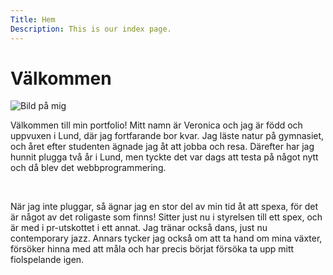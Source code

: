 ```yaml
---
Title: Hem
Description: This is our index page.
---
```


Välkommen
==========================

![Bild på mig](%assets_url%/img/me.jpg)

Välkommen till min portfolio! Mitt namn är Veronica och jag är född och uppvuxen i Lund, där jag fortfarande bor kvar. Jag läste natur på gymnasiet, och året efter studenten ägnade jag åt att jobba och resa. Därefter har jag hunnit plugga två år i Lund, men tyckte det var dags att testa på något nytt och då blev det webbprogrammering.    

&nbsp;

När jag inte pluggar, så ägnar jag en stor del av min tid åt att spexa, för det är något av det roligaste som finns! Sitter just nu i styrelsen till ett spex, och är med i pr-utskottet i ett annat. Jag tränar också dans, just nu contemporary jazz. Annars tycker jag också om att ta hand om mina växter, försöker hinna med att måla och har precis börjat försöka ta upp mitt fiolspelande igen.
